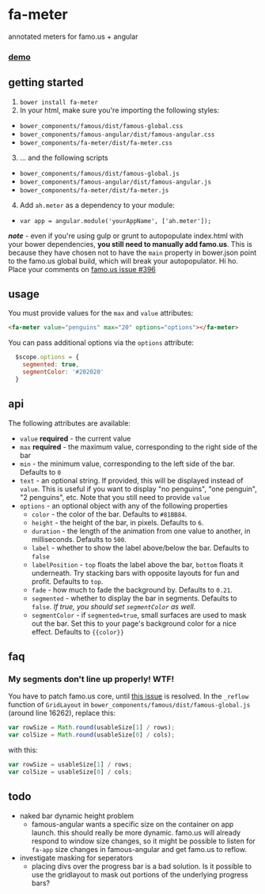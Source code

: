 # fa-meter

annotated meters for famo.us + angular

### [demo](http://holmesal.github.io/fa-meter/)

## getting started

1. `bower install fa-meter`
2. In your html, make sure you're importing the following styles:
  * `bower_components/famous/dist/famous-global.css`
  * `bower_components/famous-angular/dist/famous-angular.css`
  * `bower_components/fa-meter/dist/fa-meter.css`
3. ... and the following scripts
  * `bower_components/famous/dist/famous-global.js`
  * `bower_components/famous-angular/dist/famous-angular.js`
  * `bower_components/fa-meter/dist/fa-meter.js`
4. Add `ah.meter` as a dependency to your module:
  * `var app = angular.module('yourAppName', ['ah.meter']);`

***note*** - even if you're using gulp or grunt to autopopulate index.html with your bower dependencies, **you still need to manually add famo.us**. This is because they have chosen not to have the `main` property in bower.json point to the famo.us global build, which will break your autopopulator. Hi ho. Place your comments on [famo.us issue #396](https://github.com/Famous/famous/issues/396)

## usage

You must provide values for the `max` and `value` attributes:

``` html
<fa-meter value="penguins" max="20" options="options"></fa-meter>
```

You can pass additional options via the `options` attribute:

``` javascript
  $scope.options = {
    segmented: true,
    segmentColor: '#202020'
  }
```

## api

The following attributes are available:

- `value` **required** - the current value
- `max` **required** - the maximum value, corresponding to the right side of the bar
- `min` - the minimum value, corresponding to the left side of the bar. Defaults to `0`
- `text` - an optional string. If provided, this will be displayed instead of `value`. This is useful if you want to display "no penguins", "one penguin", "2 penguins", etc. Note that you still need to provide `value`
- `options` - an optional object with any of the following properties
  - `color` - the color of the bar. Defaults to `#81BB84`.
  - `height` - the height of the bar, in pixels. Defaults to `6`.
  - `duration` - the length of the animation from one value to another, in milliseconds. Defaults to `500`.
  - `label` - whether to show the label above/below the bar. Defaults to `false`
  - `labelPosition` - `top` floats the label above the bar, `bottom` floats it underneath. Try stacking bars with opposite layouts for fun and profit. Defaults to `top`.
  - `fade` - how much to fade the background by. Defaults to `0.21`.
  - `segmented` - whether to display the bar in segments. Defaults to `false`. *If true, you should set `segmentColor` as well.*
  - `segmentColor` - if `segmented=true`, small surfaces are used to mask out the bar. Set this to your page's background color for a nice effect. Defaults to `{{color}}`

## faq

### My segments don't line up properly! WTF!
You have to patch famo.us core, until [this issue]() is resolved. In the `_reflow` function of `GridLayout` in `bower_components/famous/dist/famous-global.js` (around line 16262), replace this:
``` javascript
var rowSize = Math.round(usableSize[1] / rows);
var colSize = Math.round(usableSize[0] / cols);
```
with this:
``` javascript
var rowSize = usableSize[1] / rows;
var colSize = usableSize[0] / cols;
```


## todo
* naked bar dynamic height problem
  * famous-angular wants a specific size on the container on app launch. this should really be more dynamic. famo.us will already respond to window size changes, so it might be possible to listen for `fa-app` size changes in famous-angular and get famo.us to reflow.
* investigate masking for seperators
  * placing divs over the progress bar is a bad solution. Is it possible to use the gridlayout to mask out portions of the underlying progress bars?